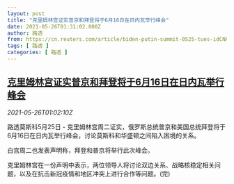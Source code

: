```yaml
---
layout: post
title: "克里姆林宫证实普京和拜登将于6月16日在日内瓦举行峰会"
date: 2021-05-26T01:31:02.000Z
author: 路透
from: https://cn.reuters.com/article/biden-putin-summit-0525-tues-idCNKCS2D702K
tags: [ 路透 ]
categories: [ 路透 ]
---
```

<!--1621992662000-->
[克里姆林宫证实普京和拜登将于6月16日在日内瓦举行峰会](https://cn.reuters.com/article/biden-putin-summit-0525-tues-idCNKCS2D702K)
------

<div>
<div><i>2021-05-26T01:02:10Z</i></div><p>路透莫斯科5月25日 - 克里姆林宫周二证实，俄罗斯总统普京和美国总统拜登将于6月16日在日内瓦举行峰会，讨论莫斯科和华盛顿之间陷入困境的关系。</p><p>白宫周二也发表声明称，拜登和普京将举行此次峰会。</p><p>克里姆林宫在一份声明中表示，两位领导人将讨论双边关系、战略核稳定相关问题，以及在抗击新冠疫情和地区冲突上进行合作等问题。(完)</p>
</div>
